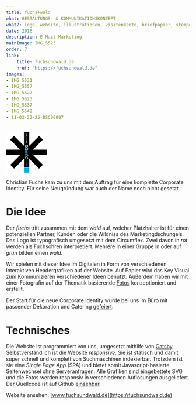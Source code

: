 ```yaml
---
title: fuchs+wald
what: GESTALTUNGS- & KOMMUNIKATIONSKONZEPT
what2: logo, website, illustrationen, visitenkarte, briefpapier, stempel, t-shirt
date: 2016
description: E-Mail Marketing
mainImage: IMG_5523
order: 7
link: 
    title: fuchsundwald.de
    href: "https://fuchsundwald.de"
images:
- IMG_5531
- IMG_5557
- IMG_5527
- IMG_5523
- IMG_5537
- IMG_5542
- 11-03-22-25-DSC06097
---
```


<a target="_blank" class="blank-link" href="https://twitter.com/volligohne/status/862955898913918977">
<img title="CO&CO SELECTED" src="co-und-co-selected-cyan2017.svg" style="width: 7rem"/>
</a>

Christian Fuchs kam zu uns mit dem Auftrag für eine komplette Corporate Identity. Für seine Neugründung war auch der Name noch nicht gesetzt.

# Die Idee
Der *fuchs* tritt zusammen mit dem *wald* auf, welcher Platzhalter ist für einen potenziellen Partner, Kunden oder die Wildniss des Marketingdschungels. Das Logo ist typografisch umgesetzt mit dem Circumflex. Zwei davon in *rot* werden als Fuchsohren interpretiert. Mehrere in einer Gruppe in oder auf *grün* bilden einen *wald*.

Wir spielen mit dieser Idee im Digitalen in Form von verschiedenen interaktiven Headergrafiken auf der Website. Auf Papier wird das Key Visual zum Kommunizieren verschiedener Ideen benutzt. Außerdem haben wir mit einer Fotografin auf der Thematik basierende [Fotos](/neuigkeiten/fotos-fuchs/) konzeptioniert und erstellt.

Der Start für die neue Corporate Identity wurde bei uns im Büro mit passender Dekoration und Catering [gefeiert](/neuigkeiten/fuchs-launch/).

# Technisches
Die Website ist programmiert von uns, umgesetzt mithilfe von [Gatsby](https://github.com/gatsbyjs/gatsby). Selbstverständlich ist die Website *responsive*. Sie ist statisch und damit super schnell und komplett von Suchmaschinen indexierbar. Trotzdem ist sie eine *Single Page App* (SPA) und bietet somit Javascript-basierte Seitenwechsel ohne Serveranfragen. Alle Grafiken sind eingebettete SVG und die Fotos werden responsiv in verschiedenen Auflösungen ausgeliefert. Der Quellcode ist auf Github [einsehbar](https://github.com/timurc/cf-website).

Website ansehen: [www.fuchsundwald.de](https://fuchsundwald.de)